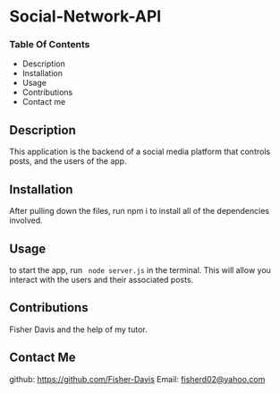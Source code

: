 # Social-Network-API

### Table Of Contents

- Description
- Installation
- Usage
- Contributions
- Contact me

## Description

This application is the backend of a social media platform that controls posts, and the users of the app.

## Installation

After pulling down the files, run npm i to install all of the dependencies involved.

## Usage

to start the app, run ` node server.js` in the terminal. This will allow you interact with the users and their associated posts.

## Contributions

Fisher Davis and the help of my tutor.

## Contact Me

github: https://github.com/Fisher-Davis
Email: fisherd02@yahoo.com
